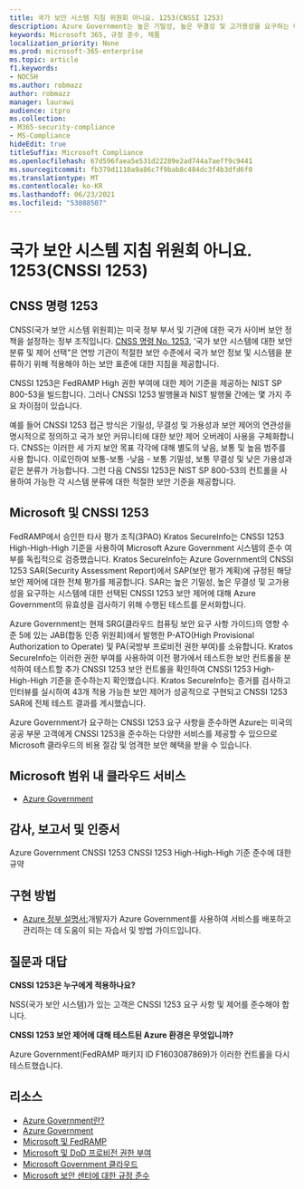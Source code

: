 ```yaml
---
title: 국가 보안 시스템 지침 위원회 아니요. 1253(CNSSI 1253)
description: Azure Government는 높은 기밀성, 높은 무결성 및 고가용성을 요구하는 미국 정부 시스템에 대한 CNSSI 1253 보안 제어를 준수합니다.
keywords: Microsoft 365, 규정 준수, 제품
localization_priority: None
ms.prod: microsoft-365-enterprise
ms.topic: article
f1.keywords:
- NOCSH
ms.author: robmazz
author: robmazz
manager: laurawi
audience: itpro
ms.collection:
- M365-security-compliance
- MS-Compliance
hideEdit: true
titleSuffix: Microsoft Compliance
ms.openlocfilehash: 67d596faea5e531d22289e2ad744a7aeff9c9441
ms.sourcegitcommit: fb379d1110a9a86c7f9bab8c484dc3f4b3dfd6f0
ms.translationtype: MT
ms.contentlocale: ko-KR
ms.lasthandoff: 06/23/2021
ms.locfileid: "53088507"
---
```

# <a name="committee-on-national-security-systems-instruction-no-1253-cnssi-1253"></a>국가 보안 시스템 지침 위원회 아니요. 1253(CNSSI 1253)

## <a name="about-cnss-instruction-1253"></a>CNSS 명령 1253

CNSS(국가 보안 시스템 위원회)는 미국 정부 부서 및 기관에 대한 국가 사이버 보안 정책을 설정하는 정부 조직입니다. [CNSS 명령 No. 1253](https://www.dss.mil/Portals/69/documents/io/rmf/CNSSI_No1253.pdf), '국가 보안 시스템에 대한 보안 분류 및 제어 선택"은 연방 기관이 적절한 보안 수준에서 국가 보안 정보 및 시스템을 분류하기 위해 적용해야 하는 보안 표준에 대한 지침을 제공합니다.  
  
CNSSI 1253은 FedRAMP High 권한 부여에 대한 제어 기준을 제공하는 NIST SP 800-53을 빌드합니다. 그러나 CNSSI 1253 발행물과 NIST 발행물 간에는 몇 가지 주요 차이점이 있습니다.  
  
예를 들어 CNSSI 1253 접근 방식은 기밀성, 무결성 및 가용성과 보안 제어의 연관성을 명시적으로 정의하고 국가 보안 커뮤니티에 대한 보안 제어 오버레이 사용을 구체화합니다. CNSS는 이러한 세 가지 보안 목표 각각에 대해 별도의 낮음, 보통 및 높음 범주를 사용 합니다. 이로인하여 보통-보통 -낮음 - 보통 기밀성, 보통 무결성 및 낮은 가용성과 같은 분류가 가능합니다. 그런 다음 CNSSI 1253은 NIST SP 800-53의 컨트롤을 사용하여 가능한 각 시스템 분류에 대한 적절한 보안 기준을 제공합니다.

## <a name="microsoft-and-cnssi-1253"></a>Microsoft 및 CNSSI 1253

FedRAMP에서 승인한 타사 평가 조직(3PAO) Kratos SecureInfo는 CNSSI 1253 High-High-High 기준을 사용하여 Microsoft Azure Government 시스템의 준수 여부를 독립적으로 검증했습니다. Kratos SecureInfo는 Azure Government의 CNSSI 1253 SAR(Security Assessment Report)에서 SAP(보안 평가 계획)에 규정된 해당 보안 제어에 대한 전체 평가를 제공합니다. SAR는 높은 기밀성, 높은 무결성 및 고가용성을 요구하는 시스템에 대한 선택된 CNSSI 1253 보안 제어에 대해 Azure Government의 유효성을 검사하기 위해 수행된 테스트를 문서화합니다.  
  
Azure Government는 현재 SRG(클라우드 컴퓨팅 보안 요구 사항 가이드)의 영향 수준 5에 있는 JAB(합동 인증 위원회)에서 발행한 P-ATO(High Provisional Authorization to Operate) 및 PA(국방부 프로비전 권한 부여)를 소유합니다. Kratos SecureInfo는 이러한 권한 부여를 사용하여 이전 평가에서 테스트한 보안 컨트롤을 분석하여 테스트할 추가 CNSSI 1253 보안 컨트롤을 확인하여 CNSSI 1253 High-High-High 기준을 준수하는지 확인했습니다. Kratos SecureInfo는 증거를 검사하고 인터뷰를 실시하여 43개 적용 가능한 보안 제어가 성공적으로 구현되고 CNSSI 1253 SAR에 전체 테스트 결과를 게시했습니다.  
  
Azure Government가 요구하는 CNSSI 1253 요구 사항을 준수하면 Azure는 미국의 공공 부문 고객에게 CNSSI 1253을 준수하는 다양한 서비스를 제공할 수 있으므로 Microsoft 클라우드의 비용 절감 및 엄격한 보안 혜택을 받을 수 있습니다.

## <a name="microsoft-in-scope-cloud-services"></a>Microsoft 범위 내 클라우드 서비스

- [Azure Government](https://aka.ms/AzureCompliance)

## <a name="audits-reports-and-certificates"></a>감사, 보고서 및 인증서

Azure Government CNSSI 1253 CNSSI 1253 High-High-High 기준 준수에 대한 규약

## <a name="how-to-implement"></a>구현 방법

- [Azure 정부 설명서:](/azure/azure-government/)개발자가 Azure Government를 사용하여 서비스를 배포하고 관리하는 데 도움이 되는 자습서 및 방법 가이드입니다.

## <a name="frequently-asked-questions"></a>질문과 대답

**CNSSI 1253은 누구에게 적용하나요?**

NSS(국가 보안 시스템)가 있는 고객은 CNSSI 1253 요구 사항 및 제어를 준수해야 합니다.

**CNSSI 1253 보안 제어에 대해 테스트된 Azure 환경은 무엇입니까?**

Azure Government(FedRAMP 패키지 ID F1603087869)가 이러한 컨트롤을 다시 테스트했습니다.

## <a name="resources"></a>리소스

- [Azure Government란?](/azure/azure-government/documentation-government-welcome)
- [Azure Government](https://aka.ms/Azure-Government)
- [Microsoft 및 FedRAMP](offering-fedramp.md)
- [Microsoft 및 DoD 프로비전 권한 부여](offering-DoD-DISA-L2-L4-L5.md)
- [Microsoft Government 클라우드](https://www.microsoft.com/enterprise/government)
- [Microsoft 보안 센터에 대한 규정 준수](https://www.microsoft.com/trust-center/compliance/compliance-overview)
